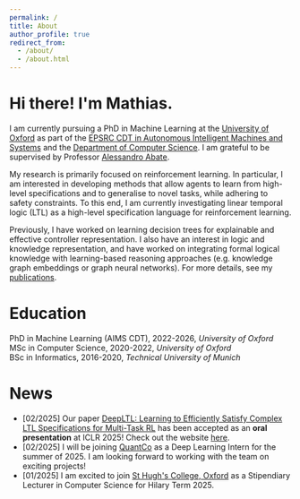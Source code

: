 ```yaml
---
permalink: /
title: About
author_profile: true
redirect_from: 
  - /about/
  - /about.html
---
```


# Hi there! I'm Mathias.

I am currently pursuing a PhD in Machine Learning at the [University of Oxford](https://www.ox.ac.uk/) as part of the [EPSRC CDT in Autonomous Intelligent Machines and Systems](https://aims.robots.ox.ac.uk/) and the [Department of Computer Science](https://www.cs.ox.ac.uk/). I am grateful to be supervised by Professor [Alessandro Abate](https://www.cs.ox.ac.uk/people/alessandro.abate/home.html).

My research is primarily focused on reinforcement learning. In particular, I am interested in developing methods that allow agents to learn from high-level specifications and to generalise to novel tasks, while adhering to safety constraints. To this end, I am currently investigating linear temporal logic (LTL) as a high-level specification language for reinforcement learning.

Previously, I have worked on learning decision trees for explainable and effective controller representation. I also have an interest in logic and knowledge representation, and have worked on integrating formal logical knowledge with learning-based reasoning approaches (e.g. knowledge graph embeddings or graph neural networks). For more details, see my [publications](publications/).

Education
=====
<i class="fa fa-graduation-cap"></i> PhD in Machine Learning (AIMS CDT), 2022-2026, *University of Oxford*<br>
<i class="fa fa-graduation-cap"></i> MSc in Computer Science, 2020-2022, *University of Oxford*<br>
<i class="fa fa-graduation-cap"></i> BSc in Informatics, 2016-2020, *Technical University of Munich*

News
=====

- [02/2025] Our paper [DeepLTL: Learning to Efficiently Satisfy Complex LTL Specifications for Multi-Task RL](https://openreview.net/pdf?id=9pW2J49flQ) has been accepted as an **oral presentation** at ICLR 2025! Check out the website [here](https://deep-ltl.github.io/).
- [02/2025] I will be joining [QuantCo](https://www.quantco.com/) as a Deep Learning Intern for the summer of 2025. I am looking forward to working with the team on exciting projects!
- [01/2025] I am excited to join [St Hugh's College, Oxford](https://www.st-hughs.ox.ac.uk/) as a Stipendiary Lecturer in Computer Science for Hilary Term 2025.
